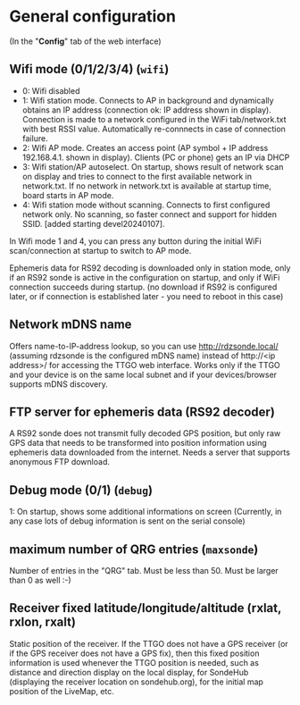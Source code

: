 # General configuration
(In the "**Config**" tab of the web interface)

## Wifi mode (0/1/2/3/4) (``wifi``)
- 0: Wifi disabled
- 1: Wifi station mode. Connects to AP in background and dynamically obtains an IP address (connection ok: IP address shown in display). Connection is made to a network configured in the WiFi tab/network.txt with best RSSI value. Automatically re-connnects in case of connection failure.
- 2: Wifi AP mode. Creates an access point (AP symbol + IP address 192.168.4.1. shown in display). Clients (PC or phone) gets an IP via DHCP
- 3: Wifi station/AP autoselect. On startup, shows result of network scan on display and tries to connect to the first available network in network.txt. If no network in network.txt is available at startup time, board starts in AP mode.
- 4: Wifi station mode without scanning.  Connects to first configured network only. No scanning, so faster connect and support for hidden SSID. [added starting devel20240107].

In Wifi mode 1 and 4, you can press any button during the initial WiFi scan/connection at startup to switch to AP mode.

Ephemeris data for RS92 decoding is downloaded only in station mode, only if an RS92 sonde is active in the configuration on startup, and only if WiFi connection succeeds during startup. (no download if RS92 is configured later, or if connection is established later - you need to reboot in this case)

## Network mDNS name
Offers name-to-IP-address lookup, so you can use http://rdzsonde.local/ (assuming rdzsonde is the configured mDNS name) instead of http://&lt;ip address&gt;/ for accessing the TTGO web interface. Works only if the TTGO and your device is on the same local subnet and if your devices/browser supports mDNS discovery.

## FTP server for ephemeris data (RS92 decoder)
A RS92 sonde does not transmit fully decoded GPS position, but only raw GPS data that needs to be transformed into position information using ephemeris data downloaded from the internet. Needs a server that supports anonymous FTP download.

## Debug mode (0/1) (``debug``)
1: On startup, shows some additional informations on screen
(Currently, in any case lots of debug information is sent on the serial console)

## maximum number of QRG entries (``maxsonde``)
Number of entries in the "QRG" tab. Must be less than 50. Must be larger than 0 as well :-)

## Receiver fixed latitude/longitude/altitude (rxlat, rxlon, rxalt)
Static position of the receiver. If the TTGO does not have a GPS receiver (or if the GPS receiver does not have a GPS fix), then this fixed position information is used whenever the TTGO position is needed, such as distance and direction display on the local display, for SondeHub (displaying the receiver location on sondehub.org), for the initial map position of the LiveMap, etc.
